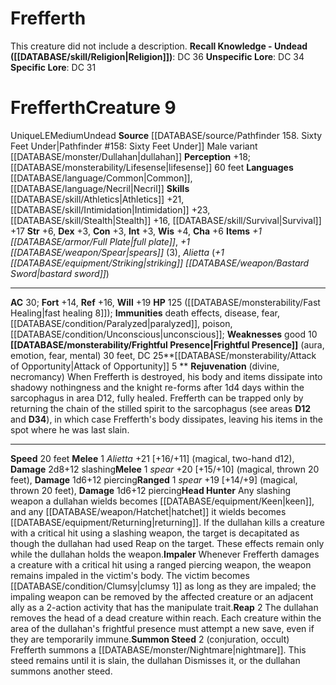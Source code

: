 ﻿---
ac: '30'
alignment: LE
charisma: '+6'
constitution: '+3'
creature_ability:
- Attack of Opportunity
- D12
- D34
- Frightful Presence
- Head Hunter
- Impaler
- Reap
- Rejuvenation
- ''
- Summon Steed
dexterity: '+3'
fortitude: '+14'
hp: 125 ( fast healing 8 )
id: '2489'
immunity:
- '[[DATABASE/trait/Death|death]] effects'
- '[[DATABASE/trait/Disease|disease]]'
- '[[DATABASE/trait/Fear|fear]]'
- '[[DATABASE/condition/Paralyzed|paralyzed]]'
- '[[DATABASE/trait/Poison|poison]]'
- '[[DATABASE/condition/Unconscious|unconscious]]'
intelligence: '+3'
land_speed: '20'
language:
- '[[DATABASE/language/Common|Common]]'
- '[[DATABASE/language/Necril|Necril]]'
level: '9'
max_speed: '20'
name: Frefferth
perception: '+18'
rarity: Unique
reflex: '+16'
sense:
- '[[DATABASE/monsterability/Lifesense|lifesense]] 60 feet'
size: Medium
skill:
- '[[DATABASE/skill/Athletics|Athletics]] +21'
- '[[DATABASE/skill/Intimidation|Intimidation]] +23'
- '[[DATABASE/skill/Stealth|Stealth]] +16'
- '[[DATABASE/skill/Survival|Survival]] +17'
source: '[[DATABASE/source/Pathfinder 158. Sixty Feet Under|Pathfinder #158: Sixty
  Feet Under]]'
speed:
- 20 feet
strength: '+6'
strength_req: '6'
strongest_save:
- Will
trait:
- '[[DATABASE/trait/Undead|Undead]]'
- '[[DATABASE/trait/Unique|Unique]]'
type: Creature
weakest_save:
- Fortitude
weakness:
- good 10
will: '+19'
wisdom: '+4'

---
# Frefferth

This creature did not include a description.
**Recall Knowledge - Undead ([[DATABASE/skill/Religion|Religion]])**: DC 36
**Unspecific Lore**: DC 34
**Specific Lore**: DC 31

# Frefferth<span class="item-type">Creature 9</span>

<span class="trait-unique item-trait">Unique</span><span class="trait-alignment item-trait">LE</span><span class="trait-size item-trait">Medium</span><span class="item-trait">Undead</span>
**Source** [[DATABASE/source/Pathfinder 158. Sixty Feet Under|Pathfinder #158: Sixty Feet Under]]
Male variant [[DATABASE/monster/Dullahan|dullahan]]
**Perception** +18; [[DATABASE/monsterability/Lifesense|lifesense]] 60 feet
**Languages** [[DATABASE/language/Common|Common]], [[DATABASE/language/Necril|Necril]]
**Skills** [[DATABASE/skill/Athletics|Athletics]] +21, [[DATABASE/skill/Intimidation|Intimidation]] +23, [[DATABASE/skill/Stealth|Stealth]] +16, [[DATABASE/skill/Survival|Survival]] +17
**Str** +6, **Dex** +3, **Con** +3, **Int** +3, **Wis** +4, **Cha** +6
**Items** _+1 [[DATABASE/armor/Full Plate|full plate]]_, _+1 [[DATABASE/weapon/Spear|spears]]_ (3), _Alietta_ (_+1 [[DATABASE/equipment/Striking|striking]] [[DATABASE/weapon/Bastard Sword|bastard sword]]_)

---
**AC** 30; **Fort** +14, **Ref** +16, **Will** +19
**HP** 125 ([[DATABASE/monsterability/Fast Healing|fast healing 8]]); **Immunities** death effects, disease, fear, [[DATABASE/condition/Paralyzed|paralyzed]], poison, [[DATABASE/condition/Unconscious|unconscious]]; **Weaknesses** good 10
<span class="in-box-ability">**[[DATABASE/monsterability/Frightful Presence|Frightful Presence]]** (aura, emotion, fear, mental) 30 feet, DC 25</span><span class="in-box-ability">**[[DATABASE/monsterability/Attack of Opportunity|Attack of Opportunity]] <span class="action-icon">5</span> ** </span><span class="in-box-ability">**Rejuvenation** (divine, necromancy) When Frefferth is destroyed, his body and items dissipate into shadowy nothingness and the knight re-forms after 1d4 days within the sarcophagus in area D12, fully healed. Frefferth can be trapped only by returning the chain of the stilled spirit to the sarcophagus (see areas **D12** and **D34**), in which case Frefferth's body dissipates, leaving his items in the spot where he was last slain.</span>

---
**Speed** 20 feet
<span class="in-box-ability">**Melee** <span class="action-icon">1</span> _Alietta_ +21 [+16/+11] (magical, two-hand d12), **Damage** 2d8+12 slashing</span><span class="in-box-ability">**Melee** <span class="action-icon">1</span> _spear_ +20 [+15/+10] (magical, thrown 20 feet), **Damage** 1d6+12 piercing</span><span class="in-box-ability">**Ranged** <span class="action-icon">1</span> _spear_ +19 [+14/+9] (magical, thrown 20 feet), **Damage** 1d6+12 piercing</span><span class="in-box-ability">**Head Hunter** Any slashing weapon a dullahan wields becomes [[DATABASE/equipment/Keen|keen]], and any [[DATABASE/weapon/Hatchet|hatchet]] it wields becomes [[DATABASE/equipment/Returning|returning]]. If the dullahan kills a creature with a critical hit using a slashing weapon, the target is decapitated as though the dullahan had used Reap on the target. These effects remain only while the dullahan holds the weapon.</span><span class="in-box-ability">**Impaler** Whenever Frefferth damages a creature with a critical hit using a ranged piercing weapon, the weapon remains impaled in the victim's body. The victim becomes [[DATABASE/condition/Clumsy|clumsy 1]] as long as they are impaled; the impaling weapon can be removed by the affected creature or an adjacent ally as a 2-action activity that has the manipulate trait.</span><span class="in-box-ability">**Reap** <span class="action-icon">2</span> The dullahan removes the head of a dead creature within reach. Each creature within the area of the dullahan's frightful presence must attempt a new save, even if they are temporarily immune.</span><span class="in-box-ability">**Summon Steed** <span class="action-icon">2</span> (conjuration, occult) Frefferth summons a [[DATABASE/monster/Nightmare|nightmare]]. This steed remains until it is slain, the dullahan Dismisses it, or the dullahan summons another steed.</span>